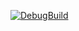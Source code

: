 [![DebugBuild](https://github.com/OTKKNNYSSIKRGRJK/GE3/actions/workflows/DebugBuild.yml/badge.svg)](https://github.com/OTKKNNYSSIKRGRJK/GE3/actions/workflows/DebugBuild.yml)
